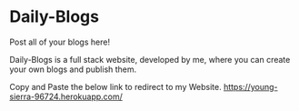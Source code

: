 # Daily-Blogs
Post all of your blogs here!

Daily-Blogs is a full stack website, developed by me, where you can create your own blogs and publish them.

Copy and Paste the below link to redirect to my Website.
https://young-sierra-96724.herokuapp.com/

